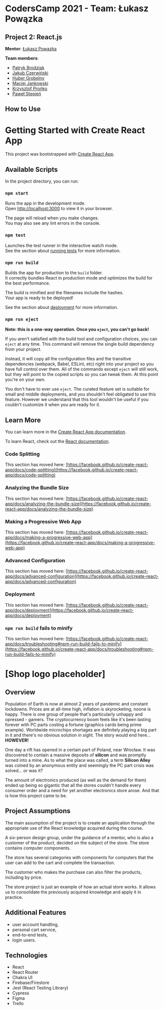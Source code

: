 # CodersCamp 2021 - Team: Łukasz Powązka

## Project 2: React.js

**Mentor**: [Łukasz Powązka](https://github.com/lukiq)

**Team members**:

- [Patryk Brodziak](https://github.com/patrykbrodziak1)
- [Jakub Czerwiński](https://github.com/kubaczerwinski77)
- [Huber Grobelny](https://github.com/Burbinox)
- [Maciej Jankowski](https://github.com/macjank)
- [Krzysztof Prońko](https://github.com/Ruud1990)
- [Paweł Stępień](https://github.com/pastepi)

## How to Use

# Getting Started with Create React App

This project was bootstrapped with [Create React App](https://github.com/facebook/create-react-app).

## Available Scripts

In the project directory, you can run:

### `npm start`

Runs the app in the development mode.\
Open [http://localhost:3000](http://localhost:3000) to view it in your browser.

The page will reload when you make changes.\
You may also see any lint errors in the console.

### `npm test`

Launches the test runner in the interactive watch mode.\
See the section about [running tests](https://facebook.github.io/create-react-app/docs/running-tests) for more information.

### `npm run build`

Builds the app for production to the `build` folder.\
It correctly bundles React in production mode and optimizes the build for the best performance.

The build is minified and the filenames include the hashes.\
Your app is ready to be deployed!

See the section about [deployment](https://facebook.github.io/create-react-app/docs/deployment) for more information.

### `npm run eject`

**Note: this is a one-way operation. Once you `eject`, you can't go back!**

If you aren't satisfied with the build tool and configuration choices, you can `eject` at any time. This command will remove the single build dependency from your project.

Instead, it will copy all the configuration files and the transitive dependencies (webpack, Babel, ESLint, etc) right into your project so you have full control over them. All of the commands except `eject` will still work, but they will point to the copied scripts so you can tweak them. At this point you're on your own.

You don't have to ever use `eject`. The curated feature set is suitable for small and middle deployments, and you shouldn't feel obligated to use this feature. However we understand that this tool wouldn't be useful if you couldn't customize it when you are ready for it.

## Learn More

You can learn more in the [Create React App documentation](https://facebook.github.io/create-react-app/docs/getting-started).

To learn React, check out the [React documentation](https://reactjs.org/).

### Code Splitting

This section has moved here: [https://facebook.github.io/create-react-app/docs/code-splitting](https://facebook.github.io/create-react-app/docs/code-splitting)

### Analyzing the Bundle Size

This section has moved here: [https://facebook.github.io/create-react-app/docs/analyzing-the-bundle-size](https://facebook.github.io/create-react-app/docs/analyzing-the-bundle-size)

### Making a Progressive Web App

This section has moved here: [https://facebook.github.io/create-react-app/docs/making-a-progressive-web-app](https://facebook.github.io/create-react-app/docs/making-a-progressive-web-app)

### Advanced Configuration

This section has moved here: [https://facebook.github.io/create-react-app/docs/advanced-configuration](https://facebook.github.io/create-react-app/docs/advanced-configuration)

### Deployment

This section has moved here: [https://facebook.github.io/create-react-app/docs/deployment](https://facebook.github.io/create-react-app/docs/deployment)

### `npm run build` fails to minify

This section has moved here: [https://facebook.github.io/create-react-app/docs/troubleshooting#npm-run-build-fails-to-minify](https://facebook.github.io/create-react-app/docs/troubleshooting#npm-run-build-fails-to-minify)

# [Shop logo placeholder]

## Overview

Population of Earth is now at almost 2 years of pandemic and constant lockdowns. Prices are at all-time high, inflation is skyrocketing, noone is happy.
There is one group of people that's particularly unhappy and opressed - gamers. The cryptocurrency boom feels like it's been lasting forever
with PC parts costing a fortune (graphics cards being prime example). Worldwide microchips shortages are definitely playing a big part in it and there's no obvious solution in sight.
The story would end here... **HOWEVER!**

One day a rift has opened in a certain part of Poland, near Wrocław. It was discovered to contain a massive deposits of **silicon** and was promptly turned into a mine. As to what the place was called, a term **Silicon Alley** was coined by an anonymous entity and seemingly the PC part crisis was solved... or was it?

The amount of electronics produced (as well as the demand for them) ended up being so gigantic that all the stores couldn't handle every consumer order and a need for yet another electronics store arose. And that is how this project came to be.

## Project Assumptions
The main assumption of the project is to create an application through the appropriate use of the React knowledge acquired during the course. 

A six-person design group, under the guidance of a mentor, who is also a customer of the product, decided on the subject of the store. The store contains computer components.

The store has several categories with components for computers that the user can add to the cart and complete the transaction.

The customer who makes the purchase can also filter the products, including by price.

The store project is just an example of how an actual store works. It allows us to consolidate the previously acquired knowledge and apply it in practice.

## Additional Features

- user account handling,
- personal cart service,
- end-to-end tests,
- login users.

## Technologies

- React
- React Router
- Chakra UI
- Firebase/Firestore
- Jest (React Testing Library)
- Cypress
- Figma
- Trello
